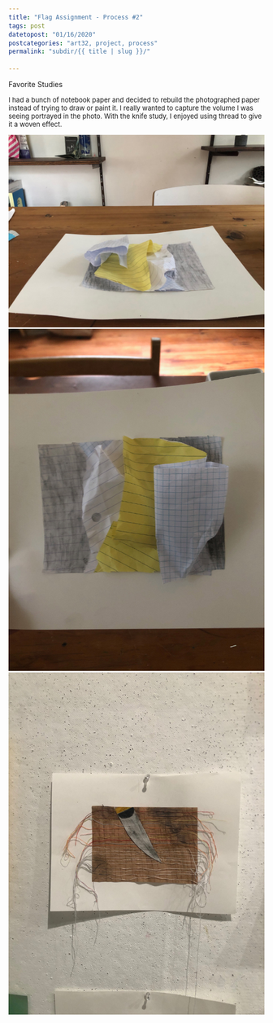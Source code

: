 ```yaml
---
title: "Flag Assignment - Process #2"
tags: post
datetopost: "01/16/2020"
postcategories: "art32, project, process"
permalink: "subdir/{{ title | slug }}/"

---
```


<p> Favorite Studies</p>
<p style="font-size: small;">I had a bunch of notebook paper and decided to rebuild the photographed paper instead of trying to draw or paint it. I really wanted to capture the volume I was seeing portrayed in the photo. With the knife study, I enjoyed using thread to give it a woven effect.</p>

<div class="flex-container">
<img class="two-col space-r" src="/img/blog/02_flag-3.jpg">
<img class="two-col" src="/img/blog/02_flag-2.jpg">
</div>

<img class="two-col space-a" src="/img/blog/02_flag-1.jpg">

